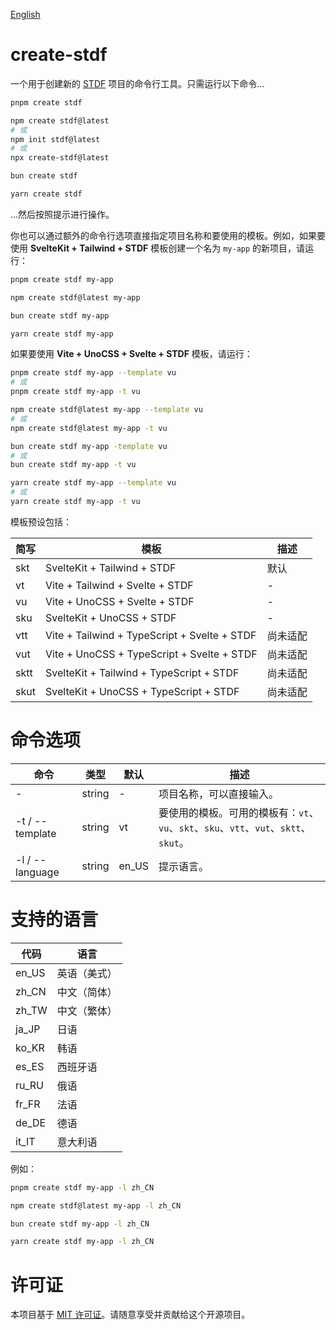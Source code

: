 [English](https://github.com/any-tdf/stdf/blob/main/packages/create-stdf/README.md)

# create-stdf

一个用于创建新的 [STDF](https://stdf.design) 项目的命令行工具。只需运行以下命令...

<!-- :::code-groups -->
<!-- pnpm -->
```sh
pnpm create stdf
```
<!-- :: -->
<!-- npm -->
```sh
npm create stdf@latest
# 或
npm init stdf@latest
# 或
npx create-stdf@latest
```
<!-- :: -->
<!-- bun -->
```sh
bun create stdf
```
<!-- :: -->
<!-- yarn -->
```sh
yarn create stdf
```
<!-- ::: -->

...然后按照提示进行操作。

你也可以通过额外的命令行选项直接指定项目名称和要使用的模板。例如，如果要使用 **SvelteKit + Tailwind + STDF** 模板创建一个名为 `my-app` 的新项目，请运行：

<!-- :::code-groups -->
<!-- pnpm -->
```sh
pnpm create stdf my-app
```
<!-- :: -->
<!-- npm -->
```sh
npm create stdf@latest my-app
```
<!-- :: -->
<!-- bun -->
```sh
bun create stdf my-app
```
<!-- :: -->
<!-- yarn -->
```sh
yarn create stdf my-app
```
<!-- ::: -->

如果要使用 **Vite + UnoCSS + Svelte + STDF** 模板，请运行：

<!-- :::code-groups -->
<!-- pnpm -->
```sh
pnpm create stdf my-app --template vu
# 或
pnpm create stdf my-app -t vu
```
<!-- :: -->
<!-- npm -->
```sh
npm create stdf@latest my-app --template vu
# 或
npm create stdf@latest my-app -t vu
```
<!-- :: -->
<!-- bun -->
```sh
bun create stdf my-app -template vu
# 或
bun create stdf my-app -t vu
```
<!-- :: -->
<!-- yarn -->
```sh
yarn create stdf my-app --template vu
# 或
yarn create stdf my-app -t vu
```
<!-- ::: -->

模板预设包括：

| 简写 | 模板                                         | 描述     |
| ---- | -------------------------------------------- | -------- |
| skt  | SvelteKit + Tailwind + STDF                  | 默认     |
| vt   | Vite + Tailwind + Svelte + STDF              | -        |
| vu   | Vite + UnoCSS + Svelte + STDF                | -        |
| sku  | SvelteKit + UnoCSS + STDF                    | -        |
| vtt  | Vite + Tailwind + TypeScript + Svelte + STDF | 尚未适配 |
| vut  | Vite + UnoCSS + TypeScript + Svelte + STDF   | 尚未适配 |
| sktt | SvelteKit + Tailwind + TypeScript + STDF     | 尚未适配 |
| skut | SvelteKit + UnoCSS + TypeScript + STDF       | 尚未适配 |

# 命令选项

| 命令            | 类型   | 默认  | 描述                                                                                 |
| --------------- | ------ | ----- | ------------------------------------------------------------------------------------ |
| -               | string | -     | 项目名称，可以直接输入。                                                             |
| -t / --template | string | vt    | 要使用的模板。可用的模板有：`vt`、`vu`、`skt`、`sku`、`vtt`、`vut`、`sktt`、`skut`。 |
| -l / --language | string | en_US | 提示语言。                                                                           |

# 支持的语言

| 代码  | 语言         |
| ----- | ------------ |
| en_US | 英语（美式） |
| zh_CN | 中文（简体） |
| zh_TW | 中文（繁体） |
| ja_JP | 日语         |
| ko_KR | 韩语         |
| es_ES | 西班牙语     |
| ru_RU | 俄语         |
| fr_FR | 法语         |
| de_DE | 德语         |
| it_IT | 意大利语     |

例如：

<!-- :::code-groups -->
<!-- pnpm -->
```sh
pnpm create stdf my-app -l zh_CN
```
<!-- :: -->
<!-- npm -->
```sh
npm create stdf@latest my-app -l zh_CN
```
<!-- :: -->
<!-- bun -->
```sh
bun create stdf my-app -l zh_CN
```
<!-- :: -->
<!-- yarn -->
```sh
yarn create stdf my-app -l zh_CN
```
<!-- ::: -->

# 许可证

本项目基于 [MIT 许可证](https://github.com/any-tdf/stdf/blob/main/LICENSE)。请随意享受并贡献给这个开源项目。
